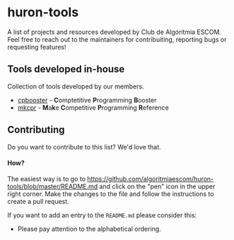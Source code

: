 # huron-tools
A list of projects and resources developed by Club de Algoritmia ESCOM.  Feel free to reach out to the maintainers for contribuiting, reporting bugs or requesting features! 


## Tools developed in-house
Collection of tools developed by our members.

- [cpbooster](https://github.com/searleser97/cpbooster) - **C**omptetitive **P**rogramming **B**ooster
- [mkcpr](https://github.com/searleser97/mkcpr) - **M**a**k**e **C**ompetitive **P**rogramming **R**eference

## Contributing

Do you want to contribute to this list? We'd love that.

#### How?

The easiest way is to go to https://github.com/algoritmiaescom/huron-tools/blob/master/README.md and click on the "pen" icon in the upper right corner. Make the changes to the file and follow the instructions to create a pull request.

If you want to add an entry to the `README.md` please consider this:

- Please pay attention to the alphabetical ordering.
